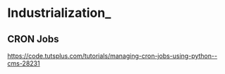 # Industrialization_

## CRON Jobs

https://code.tutsplus.com/tutorials/managing-cron-jobs-using-python--cms-28231
